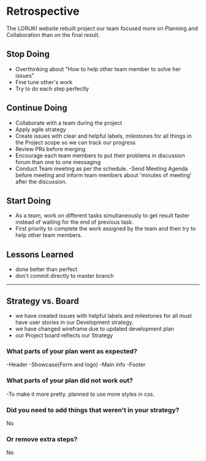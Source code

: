 # Retrospective

The LORUKI website rebuilt project our team focused more on Planning and
Collaboration than on the final result.

## Stop Doing

- Overthinking about "How to help other team member to solve her issues"
- Fine tune other's work
- Try to do each step perfectly

## Continue Doing

- Collaborate with a team during the project
- Apply agile strategy
- Create issues with clear and helpful labels, milestones for all things in the
  Project scope so we can track our progress
- Review PRs before merging
- Encourage each team members to put their problems in discussion forum than one
  to one messaging
- Conduct Team meeting as per the schedule. -Send Meeting Agenda before meeting
  and inform team members about 'minutes of meeting' after the discussion.

## Start Doing

- As a team, work on different tasks simultaneously to get result faster instead
  of waiting for the end of previous task.
- First priority to complete the work assigned by the team and then try to help
  other team members.

## Lessons Learned

- done better than perfect
- don't commit directly to master branch

---

## Strategy vs. Board

- we have created issues with helpful labels and milestones for all must have
  user stories in our Development strategy.
- we have changed wireframe due to updated development plan
- our Project board reflects our Strategy

### What parts of your plan went as expected?

-Header
-Showcase(Form and logo)
-Main info
-Footer

### What parts of your plan did not work out?

-To make it more pretty. planned to use more styles in css.

### Did you need to add things that weren't in your strategy?

No

### Or remove extra steps?

No
